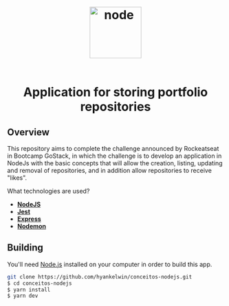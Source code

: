 
<h1 align="center">
<br>
  <img src="https://cdn.iconscout.com/icon/free/png-512/node-js-1174925.png" alt="node" width="120">
<br>
<br>
  
Application for storing portfolio repositories
</h1>

## Overview

This repository aims to complete the challenge announced by Rockeatseat in Bootcamp GoStack, in which the challenge is to develop an application in NodeJs with the basic concepts that will allow the creation, listing, updating and removal of repositories, and in addition allow repositories to receive "likes".

What technologies are used?

- **[NodeJS](https://nodejs.org/en/)**
- **[Jest](https://jestjs.io/)**
- **[Express](https://expressjs.com/)**
- **[Nodemon](https://nodemon.io/)**


## Building

You'll need [Node.js](https://nodejs.org) installed on your computer in order to build this app.

```bash
git clone https://github.com/hyankelwin/conceitos-nodejs.git
$ cd conceitos-nodejs
$ yarn install
$ yarn dev
```
